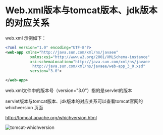 # Web.xml版本与tomcat版本、jdk版本的对应关系


web.xml 示例如下：

```xml
<?xml version="1.0" encoding="UTF-8"?>
<web-app xmlns="http://java.sun.com/xml/ns/javaee"
           xmlns:xsi="http://www.w3.org/2001/XMLSchema-instance"
           xsi:schemaLocation="http://java.sun.com/xml/ns/javaee
            http://java.sun.com/xml/ns/javaee/web-app_3_0.xsd"
           version="3.0">

</web-app>
```

web.xml文件中的版本号（version="3.0"）指的是servlet的版本

servlet版本与tomcat版本、jdk版本的对应关系可以查看tomcat官网的 whichversion 页面

http://tomcat.apache.org/whichversion.html

![tomcat-whichversion](../../../images/20210125-tomcat-whichversion.png)  

